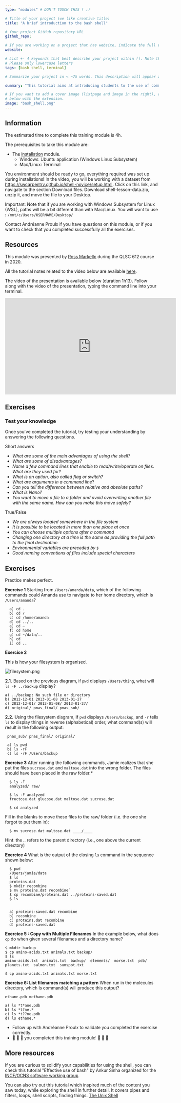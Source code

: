 ```yaml
---
type: "modules" # DON'T TOUCH THIS ! :)

# Title of your project (we like creative title)
title: "A brief introduction to the bash shell"

# Your project GitHub repository URL
github_repo:

# If you are working on a project that has website, indicate the full url including "https://" below or leave it empty.
website:

# List +- 4 keywords that best describe your project within []. Note that the project summary also involves a number of key words. Those are listed on top of the [github repository](https://github.com/PSY6983-2021/project_template), click `manage topics`.
# Please only lowercase letters
tags: [bash shell, terminal]

# Summarize your project in < ~75 words. This description will appear at the top of your page and on the list page with other projects..

summary: "This tutorial aims at introducing students to the use of command line terminal which offers more flexibility than build-in graphical user interfaces. We hope to provide students with an understanding of the basic command lines and advantages of working with the bash shell."

# If you want to add a cover image (listpage and image in the right), add it to your directory and indicate the name
# below with the extension.
image: "bash_shell.png"
---
```

<!-- This is an html comment and this won't appear in the rendered page. You are now editing the "content" area, the core of your description. Everything that you can do in markdown is allowed below. We added a couple of comments to guide your through documenting your progress. -->

## Information

The estimated time to complete this training module is 4h.

The prerequisites to take this module are:
 * The [installation](/modules/installation) module.
   - Windows: Ubuntu application (Windows Linux Subsystem)
   - Mac/Linux: Terminal

You environment should be ready to go, everything required was set up during installations! In the video, you will be working with a dataset from https://swcarpentry.github.io/shell-novice/setup.html. Click on this link, and navigate to the section Download files. Download shell-lesson-data.zip, unzip it, and move the file to your Desktop.

Important: Note that if you are working with Windows Subsystem for Linux (WSL), paths will be a bit different than with Mac/Linux. You will want to use : `/mnt/c/Users/USERNAME/Desktop/`

Contact Andréanne Proulx if you have questions on this module, or if you want to check that you completed successfully all the exercises.

## Resources
This module was presented by [Ross Markello](https://rossmarkello.com/) during the QLSC 612 course in 2020.

All the tutorial notes related to the video below are available [here](https://github.com/neurodatascience/course-materials-2020/blob/master/lectures/11-may/03-intro-to-shell/introduction-to-shell.ipynb). 

The video of the presentation is available below (duration 1h13). Follow along with the video of the presentation, typing the command line into your terminal.

<iframe width="560" height="315" src="https://www.youtube.com/embed/N6soV0dlB-k" title="YouTube video player" frameborder="0" allow="accelerometer; autoplay; clipboard-write; encrypted-media; gyroscope; picture-in-picture" allowfullscreen></iframe>

## Exercises

### Test your knowledge

Once you've completed the tutorial, try testing your understanding by answering the following questions. 

Short answers

 - *What are some of the main advantages of using the shell?*
 - *What are some of disadvantages?*
 - *Name a few command lines that enable to read/write/operate on files. What are they used for?*
 - *What is an option, also called flag or switch?*
 - *What are arguments in a command line*?
 - *Can you tell the difference between relative and absolute paths?*
 - *What is Nano?*
 - *You want to move a file to a folder and avoid overwriting another file with the same name. How can you make this move safely?*

True/False

 - *We are always located somewhere in the file system*
 - *It is possible to be located in more than one place at once*
 - *You can choose multiple options after a command* 
 - *Changing one directory at a time is the same as providing the full path to the final destination*
 - *Environmental variables are preceded by `$`*
 - *Good naming conventions of files include special characters*

## Exercises

Practice makes perfect. 

**Exercise 1**
Starting from `/Users/amanda/data`, which of the following commands could Amanda use to navigate to her home directory, which is `/Users/amanda`?

      a) cd .
      b) cd /
      c) cd /home/amanda
      d) cd ../..
      e) cd ~
      f) cd home
      g) cd ~/data/..
      h) cd
      i) cd ..


**Exercice 2**

This is how your filesystem is organised. 

![filesystem.png](filesystem.png)

**2.1.** 
Based on the previous diagram, if `pwd` displays `/Users/thing`, what will `ls -F ../backup` display?

    a) ../backup: No such file or directory
    b) 2012-12-01 2013-01-08 2013-01-27
    c) 2012-12-01/ 2013-01-08/ 2013-01-27/
    d) original/ pnas_final/ pnas_sub/

**2.2.**
Using the filesystem diagram, if `pwd` displays `/Users/backup`, and `-r` tells `ls` to display things in reverse (alphabetical) order, what command(s) will result in the following output:

     pnas_sub/ pnas_final/ original/
     
     a) ls pwd
     b) ls -rF
     c) ls -rF /Users/backup


**Exercise 3**
After running the following commands, Jamie realizes that she put the files `sucrose.dat` and `maltose.dat` into the wrong folder. The files should have been placed in the raw folder.*
 
      $ ls -F
      analyzed/ raw/
 
      $ ls -F analyzed
      fructose.dat glucose.dat maltose.dat sucrose.dat

      $ cd analyzed

Fill in the blanks to move these files to the raw/ folder (i.e. the one she forgot to put them in):

      $ mv sucrose.dat maltose.dat ____/____

Hint: the .. refers to the parent directory (i.e., one above the current directory)

**Exercice 4**
What is the output of the closing `ls` command in the sequence shown below:

      $ pwd
      /Users/jamie/data
      $ ls
      proteins.dat
      $ mkdir recombine
      $ mv proteins.dat recombine`
      $ cp recombine/proteins.dat ../proteins-saved.dat
      $ ls
      
      
      a) proteins-saved.dat recombine
      b) recombine
      c) proteins.dat recombine
      d) proteins-saved.dat

**Exercice 5 : Copy with Multiple Filenames**
In the example below, what does `cp` do when given several filenames and a directory name?

    $ mkdir backup
    $ cp amino-acids.txt animals.txt backup/
    $ ls
    amino-acids.txt  animals.txt  backup/  elements/  morse.txt  pdb/  planets.txt  salmon.txt  sunspot.txt

    $ cp amino-acids.txt animals.txt morse.txt
  

**Exercise 6: List filenames matching a pattern**
When run in the molecules directory, which ls command(s) will produce this output?

    ethane.pdb methane.pdb

    a) ls *t*ane.pdb
    b) ls *t?ne.*
    c) ls *t??ne.pdb
    d) ls ethane.*


 * Follow up with Andréanne Proulx to validate you completed the exercise correctly.
 * :tada: :tada: :tada: you completed this training module! :tada: :tada: :tada:

## More resources

If you are curious to solidify your capabilities for using the shell, you can check this tutorial "Effective use of bash" by Ankur Sinha organized for the [INCF/OCNS software working group](https://ocns.github.io/SoftwareWG/2021/06/09/software-wg-tutorials-at-cns-2021-online-bash-git-and-python.html).

You can also try out this tutorial which inspired much of the content you saw today, while exploring the shell in further detail. It covers pipes and filters, loops, shell scripts, finding things. [The Unix Shell](https://swcarpentry.github.io/shell-novice/01-intro/index.html)
